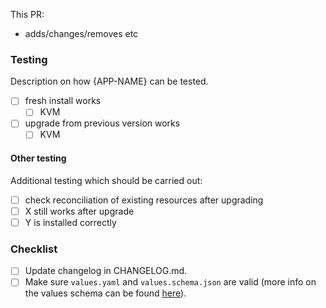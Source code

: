 <!--
Not all PRs will require all tests to be carried out. Delete where appropriate.
-->

<!--
MODIFY THIS AFTER your new app repo is in https://github.com/giantswarm/github
@team-rocket will be automatically requested for review once
this PR has been submitted. (But not for drafts)
-->

This PR:

- adds/changes/removes etc

### Testing

Description on how {APP-NAME} can be tested.

- [ ] fresh install works
  - [ ] KVM
- [ ] upgrade from previous version works
  - [ ] KVM

#### Other testing

Additional testing which should be carried out:

- [ ] check reconciliation of existing resources after upgrading
- [ ] X still works after upgrade
- [ ] Y is installed correctly

<!--
Changelog must always be updated.
-->

### Checklist

- [ ] Update changelog in CHANGELOG.md.
- [ ] Make sure `values.yaml` and `values.schema.json` are valid (more info on the values schema can be found [here](https://intranet.giantswarm.io/docs/organizational-structure/teams/halo/app-updates/helm-values-schema/)).
